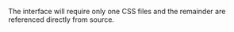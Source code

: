 The interface will require only one CSS files and the remainder are referenced directly from source.
